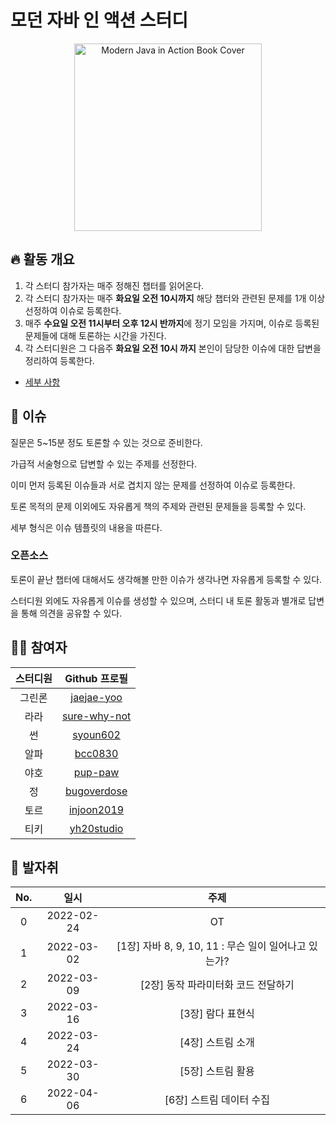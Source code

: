 # 모던 자바 인 액션 스터디

<div align="center">
  <img src="./assets/modern-java-in-action-book-cover.png" alt="Modern Java in Action Book Cover" width="300">
</div>

## 🔥 활동 개요

1. 각 스터디 참가자는 매주 정해진 챕터를 읽어온다.
2. 각 스터디 참가자는 매주 **화요일 오전 10시까지** 해당 챕터와 관련된 문제를 1개 이상 선정하여 이슈로 등록한다.
3. 매주 **수요일 오전 11시부터 오후 12시 반까지**에 정기 모임을 가지며, 이슈로 등록된 문제들에 대해 토론하는 시간을 가진다.
4. 각 스터디원은 그 다음주 **화요일 오전 10시 까지** 본인이 담당한 이슈에 대한 답변을 정리하여 등록한다.

- [세부 사항](./info/rules/README.md)

## 📌 이슈

질문은 5~15분 정도 토론할 수 있는 것으로 준비한다.

가급적 서술형으로 답변할 수 있는 주제를 선정한다.

이미 먼저 등록된 이슈들과 서로 겹치지 않는 문제를 선정하여 이슈로 등록한다.

토론 목적의 문제 이외에도 자유롭게 책의 주제와 관련된 문제들을 등록할 수 있다.

세부 형식은 이슈 템플릿의 내용을 따른다.

### 오픈소스

토론이 끝난 챕터에 대해서도 생각해볼 만한 이슈가 생각나면 자유롭게 등록할 수 있다.

스터디원 외에도 자유롭게 이슈를 생성할 수 있으며, 스터디 내 토론 활동과 별개로 답변을 통해 의견을 공유할 수 있다.

## 👨‍💻 참여자

| 스터디원 |                  Github 프로필                  |
| :------: | :---------------------------------------------: |
|  그린론  |   [jaejae-yoo](https://github.com/jaejae-yoo)   |
|   라라   | [sure-why-not](https://github.com/sure-why-not) |
|    썬    |     [syoun602](https://github.com/syoun602)     |
|   알파   |      [bcc0830](https://github.com/bcc0830)      |
|   야호   |      [pup-paw](https://github.com/pup-paw)      |
|    정    |  [bugoverdose](https://github.com/bugoverdose)  |
|   토르   |   [injoon2019](https://github.com/injoon2019)   |
|   티키   |   [yh20studio](https://github.com/yh20studio)   |

## 🐾 발자취

| No. |    일시    |                         주제                         |
| :-: | :--------: | :--------------------------------------------------: |
|  0  | 2022-02-24 |                          OT                          |
|  1  | 2022-03-02 | [1장] 자바 8, 9, 10, 11 : 무슨 일이 일어나고 있는가? |
|  2  | 2022-03-09 |         [2장] 동작 파라미터화 코드 전달하기          |
|  3  | 2022-03-16 |                  [3장] 람다 표현식                   |
|  4  | 2022-03-24 |                  [4장] 스트림 소개                   |
|  5  | 2022-03-30 |                  [5장] 스트림 활용                   |
|  6  | 2022-04-06 |               [6장] 스트림 데이터 수집               |
